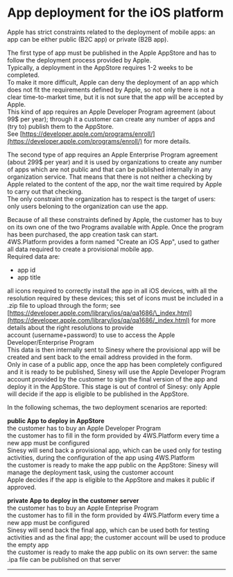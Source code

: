 # App deployment for the iOS platform

Apple has strict constraints related to the deployment of mobile apps: an app can be either public \(B2C app\) or private \(B2B app\).

The first type of app must be published in the Apple AppStore and has to follow the deployment process provided by Apple.  
Typically, a deployment in the AppStore requires 1-2 weeks to be completed.  
To make it more difficult, Apple can deny the deployment of an app which does not fit the requirements defined by Apple, so not only there is not a clear time-to-market time, but it is not sure that the app will be accepted by Apple.  
This kind of app requires an Apple Developer Program agreement \(about 99$ per year\); through it a customer can create any number of apps and \(try to\) publish them to the AppStore.  
See [https://developer.apple.com/programs/enroll/](https://developer.apple.com/programs/enroll/) for more details.

The second type of app requires an Apple Enterprise Program agreement \(about 299$ per year\) and it is used by organizations to create any number of apps which are not public and that can be published internally in any organization service. That means that there is not neither a checking by Apple related to the content of the app, nor the wait time required by Apple to carry out that checking.  
The only constraint the organization has to respect is the target of users: only users beloning to the organization can use the app.

Because of all these constraints defined by Apple, the customer has to buy on its own one of the two Programs available with Apple. Once the program has been purchased, the app creation task can start.  
4WS.Platform provides a form named "Create an iOS App", used to gather all data required to create a provisional mobile app.  
Required data are:

* app id
* app title

all icons required to correctly install the app in all iOS devices, with all the resolution required by these devices; this set of icons must be included in a .zip file to upload through the form; see [https://developer.apple.com/library/ios/qa/qa1686/\_index.html](https://developer.apple.com/library/ios/qa/qa1686/_index.html) for more details about the right resolutions to provide  
account \(username+password\) to use to access the Apple Developer/Enterprise Program  
This data is then internally sent to Sinesy where the provisional app will be created and sent back to the email address provided in the form.  
Only in case of a public app, once the app has been completely configured and it is ready to be published, Sinesy will use the Apple Developer Program account provided by the customer to sign the final version of the app and deploy it in the AppStore. This stage is out of control of Sinesy: only Apple will decide if the app is eligible to be published in the AppStore.

In the following schemas, the two deployment scenarios are reported:

**public App to deploy in AppStore**   
the customer has to buy an Apple Developer Program  
the customer has to fill in the form provided by 4WS.Platform every time a new app must be configured  
Sinesy will send back a provisional app, which can be used only for testing activities, during the configuration of the app using 4WS.Platform  
the customer is ready to make the app public on the AppStore: Sinesy will manage the deployment task, using the customer account  
Apple decides if the app is eligible to the AppStore and makes it public if approved.

**private App to deploy in the customer server**   
the customer has to buy an Apple Enteprise Program  
the customer has to fill in the form provided by 4WS.Platform every time a new app must be configured  
Sinesy will send back the final app, which can be used both for testing activities and as the final app; the customer account will be used to produce the empty app  
the customer is ready to make the app public on its own server: the same .ipa file can be published on that server

---



